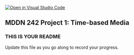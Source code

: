 [![Open in Visual Studio Code](https://classroom.github.com/assets/open-in-vscode-718a45dd9cf7e7f842a935f5ebbe5719a5e09af4491e668f4dbf3b35d5cca122.svg)](https://classroom.github.com/online_ide?assignment_repo_id=11439617&assignment_repo_type=AssignmentRepo)
## MDDN 242 Project 1: Time-based Media  

### THIS IS YOUR README

Update this file as you go along to record your progress.
